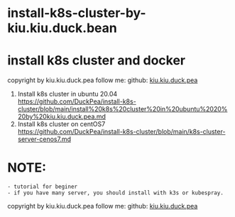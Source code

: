 # install-k8s-cluster-by-kiu.kiu.duck.bean
# install k8s cluster and docker
copyright by kiu.kiu.duck.pea
follow me: github: [kiu.kiu.duck.pea](https://github.com/DuckPea)
1. Install k8s cluster in ubuntu 20.04 <br/>
https://github.com/DuckPea/install-k8s-cluster/blob/main/install%20k8s%20cluster%20in%20ubuntu%2020%20by%20kiu.kiu.duck.pea.md
2. Install k8s cluster on centOS7  <br/>
https://github.com/DuckPea/install-k8s-cluster/blob/main/k8s-cluster-server-cenos7.md
# NOTE:
	- tutorial for beginer
	- if you have many server, you should install with k3s or kubespray.
copyright by kiu.kiu.duck.pea
follow me: github: [kiu.kiu.duck.pea](https://github.com/DuckPea)

